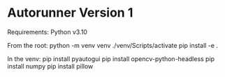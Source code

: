 # Autorunner Version 1
Requirements:
Python v3.10

From the root:
python -m venv venv
./venv/Scripts/activate
pip install -e .

In the venv:
pip install pyautogui
pip install opencv-python-headless
pip install numpy
pip install pillow

